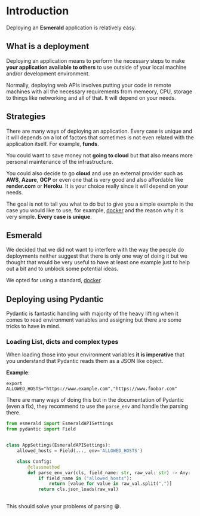 # Introduction

Deploying an **Esmerald** application is relatively easy.

## What is a deployment

Deploying an application means to perform the necessary steps to make **your application available to others** to use
outside of your local machine and/or development environment.

Normally, deploying web APIs involves putting your code in remote machines with all the necessary requirements
from memeory, CPU, storage to things like networking and all of that. It will depend on your needs.

## Strategies

There are many ways of deploying an application. Every case is unique and it will depends on a lot of factors that
sometimes is not even related with the application itself. For example, **funds**.

You could want to save money not **going to cloud** but that also means more personal maintenance of the infrastructure.

You could also decide to go **cloud** and use an external provider such as **AWS**, **Azure**, **GCP** or even one that
is very good and also affordable like **render.com** or **Heroku**. It is your choice really since it will depend on
your needs.

The goal is not to tall you what to do but to give you a simple example in the case you would like to use, for example,
[docker](./docker) and the reason why it is very simple. **Every case is unique**.

## Esmerald

We decided that we did not want to interfere with the way the people do deployments neither suggest that there is only
one way of doing it but we thought that would be very useful to have at least one example just to help out a bit and
to unblock some potential ideas.

We opted for using a standard, [docker](./docker.md).

## Deploying using Pydantic

Pydantic is fantastic handling with majority of the heavy lifting when it comes to read environment variables and
assigning but there are some tricks to have in mind.

### Loading List, dicts and complex types

When loading those into your environment variables **it is imperative** that you understand that Pydantic reads them
as a JSON like object.

**Example**:

```shell
export ALLOWED_HOSTS="https://www.example.com","https://www.foobar.com"
```

There are many ways of doing this but in the documentation of Pydantic (even a fix), they recommend to use the
`parse_env` and handle the parsing there.

```python
from esmerald import EsmeraldAPISettings
from pydantic import Field


class AppSettings(EsmeraldAPISettings):
    allowed_hosts = Field(..., env='ALLOWED_HOSTS')

    class Config:
        @classmethod
        def parse_env_var(cls, field_name: str, raw_val: str) -> Any:
            if field_name in ("allowed_hosts"):
                return [value for value in raw_val.split(",")]
            return cls.json_loads(raw_val)
    
```

This should solve your problems of parsing 😁.
